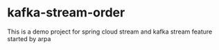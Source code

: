 # kafka-stream-order
This is a demo project for spring cloud stream and kafka stream
feature started by arpa